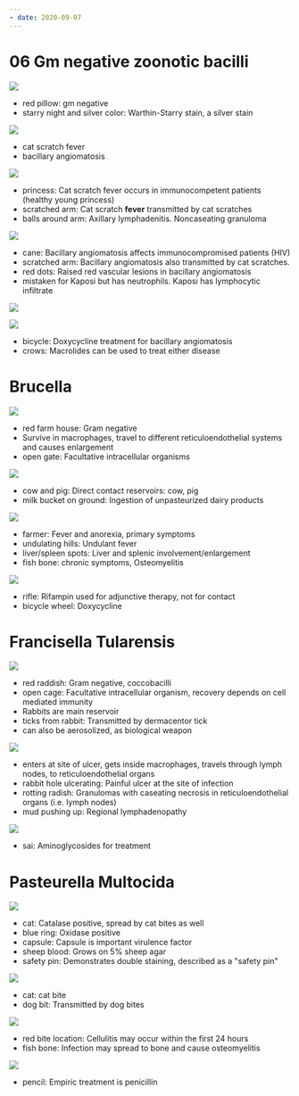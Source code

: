 ```yaml
---
- date: 2020-09-07
---
```


# 06 Gm negative zoonotic bacilli

<!-- bartonella features, stain -->

![](https://photos.thisispiggy.com/file/wikiFiles/eJdqljr.jpg)

- red pillow: gm negative
- starry night and silver color: Warthin-Starry stain, a silver stain

<!-- bartonella 2 dseases -->

![](https://photos.thisispiggy.com/file/wikiFiles/eJdqljr.jpg)

- cat scratch fever
- bacillary angiomatosis

<!-- bartonella, cat scratch fever demographics, transmission, symptoms -->

![](https://photos.thisispiggy.com/file/wikiFiles/eJdqljr.jpg)

- princess: Cat scratch fever occurs in immunocompetent patients (healthy young princess)
- scratched arm: Cat scratch **fever** transmitted by cat scratches
- balls around arm: Axillary lymphadenitis. Noncaseating granuloma

<!-- bartonella bacillary angiomatosis demographics, transmission, symptoms -->

![](https://photos.thisispiggy.com/file/wikiFiles/eJdqljr.jpg)

- cane: Bacillary angiomatosis affects immunocompromised patients (HIV)
- scratched arm: Bacillary angiomatosis also transmitted by cat scratches.
- red dots: Raised red vascular lesions in bacillary angiomatosis
- mistaken for Kaposi but has neutrophils. Kaposi has lymphocytic infiltrate

![](https://photos.thisispiggy.com/file/wikiFiles/OJtvRHg.jpg)

<!-- bartonella treatment -->

![](https://photos.thisispiggy.com/file/wikiFiles/eJdqljr.jpg)

- bicycle: Doxycycline treatment for bacillary angiomatosis
- crows: Macrolides can be used to treat either disease

# Brucella

<!-- brucella gm stain, pathogenesis -->

![](https://photos.thisispiggy.com/file/wikiFiles/Tjh8FoC.jpg)

- red farm house: Gram negative
- Survive in macrophages, travel to different reticuloendothelial systems and causes enlargement
- open gate:  Facultative intracellular organisms

<!-- brucella transmission -->

![](https://photos.thisispiggy.com/file/wikiFiles/Tjh8FoC.jpg)

- cow and pig: Direct contact reservoirs: cow, pig
- milk bucket on ground: Ingestion of unpasteurized dairy products

<!-- brucella symptoms -->

![](https://photos.thisispiggy.com/file/wikiFiles/Tjh8FoC.jpg)

- farmer: Fever and anorexia, primary symptoms
- undulating hills: Undulant fever
- liver/spleen spots: Liver and splenic involvement/enlargement
- fish bone: chronic symptoms, Osteomyelitis

<!-- brucella treatment -->

![](https://photos.thisispiggy.com/file/wikiFiles/Tjh8FoC.jpg)

- rifle: Rifampin used for adjunctive therapy, not for contact
- bicycle wheel:  Doxycycline

# Francisella Tularensis

<!-- francisella morphology, gm stain, reservoirs, and transmission -->

![](https://photos.thisispiggy.com/file/wikiFiles/F6MfCUT.jpg)

- red raddish: Gram negative, coccobacilli
- open cage: Facultative intracellular organism, recovery depends on cell mediated immunity
- Rabbits are main reservoir
- ticks from rabbit:  Transmitted by dermacentor tick
- can also be aerosolized, as biological weapon

<!-- francisella pathogenesis and symptoms -->

![](https://photos.thisispiggy.com/file/wikiFiles/F6MfCUT.jpg)

- enters at site of ulcer, gets inside macrophages, travels through lymph nodes, to reticuloendothelial organs
- rabbit hole ulcerating:  Painful ulcer at the site of infection
- rotting radish:  Granulomas with caseating necrosis in reticuloendothelial organs (i.e. lymph nodes)
- mud pushing up:  Regional lymphadenopathy

<!-- francisella treatment -->

![](https://photos.thisispiggy.com/file/wikiFiles/F6MfCUT.jpg)

- sai: Aminoglycosides for treatment

# Pasteurella Multocida

<!-- pasteurella features, staining, agar -->

![](https://photos.thisispiggy.com/file/wikiFiles/z8mcnWl.jpg)

- cat: Catalase positive, spread by cat bites as well
- blue ring: Oxidase positive
- capsule: Capsule is important virulence factor
- sheep blood: Grows on 5% sheep agar
- safety pin: Demonstrates double staining, described as a "safety pin"

<!-- pasteurella transmission -->

![](https://photos.thisispiggy.com/file/wikiFiles/z8mcnWl.jpg)

- cat: cat bite
- dog bit: Transmitted by dog bites

<!-- pasteurella symptoms -->

![](https://photos.thisispiggy.com/file/wikiFiles/z8mcnWl.jpg)

- red bite location:  Cellulitis may occur within the first 24 hours
- fish bone: Infection may spread to bone and cause osteomyelitis

<!-- pasteurella treatment -->

![](https://photos.thisispiggy.com/file/wikiFiles/z8mcnWl.jpg)

- pencil: Empiric treatment is penicillin
